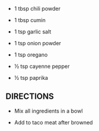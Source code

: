 - 1 tbsp chili powder

- 1 tbsp cumin

- 1 tsp garlic salt

- 1 tsp onion powder

- 1 tsp oregano

- ½ tsp cayenne pepper

- ½ tsp paprika

## DIRECTIONS

- Mix all ingredients in a bowl

- Add to taco meat after browned
